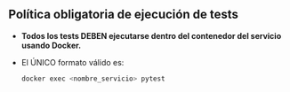 ## Política obligatoria de ejecución de tests

- **Todos los tests DEBEN ejecutarse dentro del contenedor del servicio usando Docker.**  
- El ÚNICO formato válido es:

  ```bash
  docker exec <nombre_servicio> pytest

